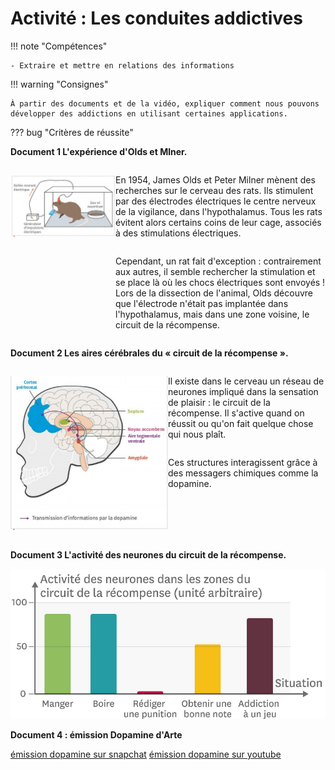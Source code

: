 # Activité : Les conduites addictives

!!! note "Compétences"

    - Extraire et mettre en relations des informations   

!!! warning "Consignes"

    À partir des documents et de la vidéo, expliquer comment nous pouvons développer des addictions en utilisant certaines applications.

??? bug "Critères de réussite"

**Document 1 L'expérience d'Olds et Mlner.**

<div markdown style="display:flex; flex-direction: row;">
<div markdown style="display:flex; flex: 1 1 0; flex-direction: column;">


![](Pictures/schemaExpDopamine.png)

</div>
<div markdown style="display:flex; flex: 2 1 0;  flex-direction: column;">

En 1954, James Olds et Peter Milner mènent des recherches sur le cerveau des rats. Ils stimulent par des électrodes électriques le centre nerveux de la vigilance, dans l'hypothalamus. Tous les rats évitent alors certains coins de leur cage, associés à des stimulations électriques.

Cependant, un rat fait d'exception : contrairement aux autres, il semble rechercher la stimulation et se place là où les chocs électriques sont envoyés ! Lors de la dissection de l'animal, Olds découvre que l'électrode n'était pas implantée dans l'hypothalamus, mais dans une zone voisine, le circuit de la récompense.

</div>
</div>


**Document 2 Les aires cérébrales du « circuit de la récompense ».**

<div markdown style="display:flex; flex-direction: row;">
<div markdown style="display:flex; flex: 1 1 0; flex-direction: column;">

![](Pictures/zoneCircuitRecompense.png)

</div>
<div markdown style="display:flex; flex: 1 1 0; flex-direction: column;">

Il existe dans le cerveau un réseau de neurones impliqué dans la sensation de plaisir : le circuit de la récompense. Il s'active quand on réussit ou qu'on fait quelque chose qui nous plaît.

Ces structures interagissent grâce à des messagers chimiques comme la dopamine.

</div>
</div>

**Document 3 L'activité des neurones du circuit de la récompense.**

![](Pictures/graphActiviteNeuronesCircuitRecompense.png)

**Document 4 : émission Dopamine d'Arte**

[émission dopamine sur snapchat](https://www.arte.tv/fr/videos/085801-006-A/dopamine/)
[émission dopamine sur youtube](https://www.arte.tv/fr/videos/085801-005-A/dopamine/)
